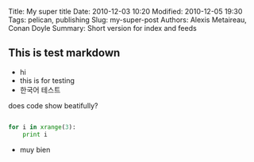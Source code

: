 Title: My super title
Date: 2010-12-03 10:20
Modified: 2010-12-05 19:30
Tags: pelican, publishing
Slug: my-super-post
Authors: Alexis Metaireau, Conan Doyle
Summary: Short version for index and feeds

This is test markdown
----------------------

* hi
* this is for testing
* 한국어 테스트

does code show beatifully?

```python

for i in xrange(3):
    print i
```

* muy bien
